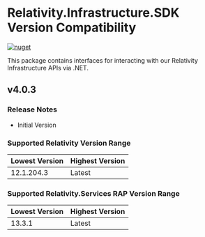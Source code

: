# Relativity.Infrastructure.SDK Version Compatibility

[![nuget](https://img.shields.io/nuget/v/Relativity.Infrastructure.SDK.svg)](https://www.nuget.org/packages/Relativity.Infrastructure.SDK)

This package contains interfaces for interacting with our Relativity Infrastructure APIs via .NET.

## v4.0.3

### Release Notes

- Initial Version

### Supported Relativity Version Range

Lowest Version | Highest Version
--- | ---
12.1.204.3 | Latest

### Supported Relativity.Services RAP Version Range

Lowest Version | Highest Version
--- | ---
13.3.1 | Latest